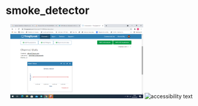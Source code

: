 # smoke_detector
<p align="center">
  <img src="Screenshot (44).png" width="350" title="hover text">
  <img src="2021-09-22(2).png" width="350" alt="accessibility text">
</p>
